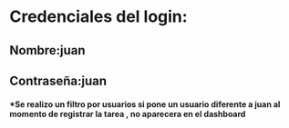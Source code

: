 # Credenciales del login:

## Nombre:juan
## Contraseña:juan

#### *Se realizo un filtro por usuarios si pone un usuario diferente a juan al momento de registrar la tarea , no aparecera en el dashboard
